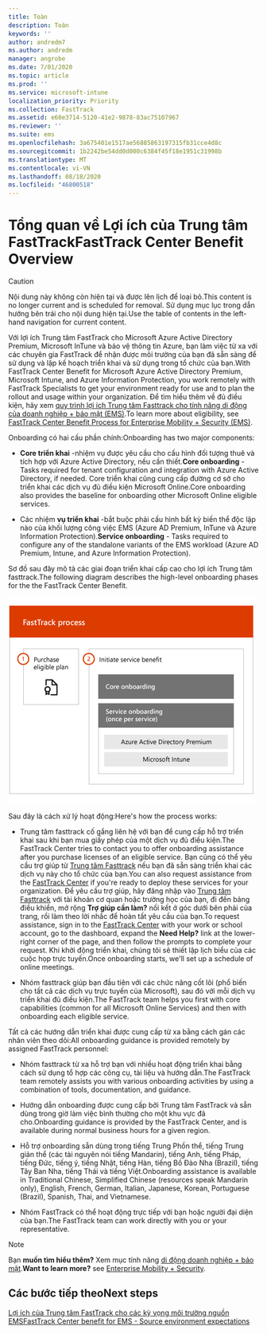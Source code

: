 ```yaml
---
title: Toàn
description: Toàn
keywords: ''
author: andredm7
ms.author: andredm
manager: angrobe
ms.date: 7/01/2020
ms.topic: article
ms.prod: ''
ms.service: microsoft-intune
localization_priority: Priority
ms.collection: FastTrack
ms.assetid: e60e3714-5120-41e2-9878-83ac75107967
ms.reviewer: ''
ms.suite: ems
ms.openlocfilehash: 3a675401e1517ae56885863197315fb31cce4d8c
ms.sourcegitcommit: 1b2242be54dd0d000c6384f45f18e1951c31998b
ms.translationtype: MT
ms.contentlocale: vi-VN
ms.lasthandoff: 08/18/2020
ms.locfileid: "46800518"
---
```

# <a name="fasttrack-center-benefit-overview"></a><span data-ttu-id="3e763-103">Tổng quan về Lợi ích của Trung tâm FastTrack</span><span class="sxs-lookup"><span data-stu-id="3e763-103">FastTrack Center Benefit Overview</span></span>

> [!CAUTION]
> <span data-ttu-id="3e763-104">Nội dung này không còn hiện tại và được lên lịch để loại bỏ.</span><span class="sxs-lookup"><span data-stu-id="3e763-104">This content is no longer current and is scheduled for removal.</span></span> <span data-ttu-id="3e763-105">Sử dụng mục lục trong dẫn hướng bên trái cho nội dung hiện tại.</span><span class="sxs-lookup"><span data-stu-id="3e763-105">Use the table of contents in the left-hand navigation for current content.</span></span>

<span data-ttu-id="3e763-106">Với lợi ích Trung tâm FastTrack cho Microsoft Azure Active Directory Premium, Microsoft InTune và bảo vệ thông tin Azure, bạn làm việc từ xa với các chuyên gia FastTrack để nhận được môi trường của bạn đã sẵn sàng để sử dụng và lập kế hoạch triển khai và sử dụng trong tổ chức của bạn.</span><span class="sxs-lookup"><span data-stu-id="3e763-106">With FastTrack Center Benefit for Microsoft Azure Active Directory Premium, Microsoft Intune, and Azure Information Protection, you work remotely with FastTrack Specialists to get your environment ready for use and to plan the rollout and usage within your organization.</span></span> <span data-ttu-id="3e763-107">Để tìm hiểu thêm về đủ điều kiện, hãy xem [quy trình lợi ích Trung tâm Fasttrack cho tính năng di động của doanh nghiệp + bảo mật (EMS)](EMS-fasttrack-process.md).</span><span class="sxs-lookup"><span data-stu-id="3e763-107">To learn more about eligibility, see [FastTrack Center Benefit Process for Enterprise Mobility + Security (EMS)](EMS-fasttrack-process.md).</span></span>

<span data-ttu-id="3e763-108">Onboarding có hai cấu phần chính:</span><span class="sxs-lookup"><span data-stu-id="3e763-108">Onboarding has two major components:</span></span>

-   <span data-ttu-id="3e763-109">**Core triển khai** -nhiệm vụ được yêu cầu cho cấu hình đối tượng thuê và tích hợp với Azure Active Directory, nếu cần thiết.</span><span class="sxs-lookup"><span data-stu-id="3e763-109">**Core onboarding** - Tasks required for tenant configuration and integration with Azure Active Directory, if needed.</span></span> <span data-ttu-id="3e763-110">Core triển khai cũng cung cấp đường cơ sở cho triển khai các dịch vụ đủ điều kiện Microsoft Online.</span><span class="sxs-lookup"><span data-stu-id="3e763-110">Core onboarding also provides the baseline for onboarding other Microsoft Online eligible services.</span></span>

-   <span data-ttu-id="3e763-111">Các nhiệm **vụ triển khai** -bắt buộc phải cấu hình bất kỳ biến thể độc lập nào của khối lượng công việc EMS (Azure AD Premium, InTune và Azure Information Protection).</span><span class="sxs-lookup"><span data-stu-id="3e763-111">**Service onboarding** - Tasks required to configure any of the standalone variants of the EMS workload (Azure AD Premium, Intune, and Azure Information Protection).</span></span>

<span data-ttu-id="3e763-112">Sơ đồ sau đây mô tả các giai đoạn triển khai cấp cao cho lợi ích Trung tâm fasttrack.</span><span class="sxs-lookup"><span data-stu-id="3e763-112">The following diagram describes the high-level onboarding phases for the the FastTrack Center Benefit.</span></span>

![Các giai đoạn triển khai mức cao nhất của việc sử dụng lợi ích của Trung tâm fasttrack](./media/ft-onboarding-process.png)

<span data-ttu-id="3e763-114">Sau đây là cách xử lý hoạt động:</span><span class="sxs-lookup"><span data-stu-id="3e763-114">Here's how the process works:</span></span>

- <span data-ttu-id="3e763-115">Trung tâm fasttrack cố gắng liên hệ với bạn để cung cấp hỗ trợ triển khai sau khi bạn mua giấy phép của một dịch vụ đủ điều kiện.</span><span class="sxs-lookup"><span data-stu-id="3e763-115">The FastTrack Center tries to contact you to offer onboarding assistance after you purchase licenses of an eligible service.</span></span> <span data-ttu-id="3e763-116">Bạn cũng có thể yêu cầu trợ giúp từ [Trung tâm Fasttrack](https://go.microsoft.com/fwlink/?linkid=780698) nếu bạn đã sẵn sàng triển khai các dịch vụ này cho tổ chức của bạn.</span><span class="sxs-lookup"><span data-stu-id="3e763-116">You can also request assistance from the [FastTrack Center](https://go.microsoft.com/fwlink/?linkid=780698) if you're ready to deploy these services for your organization.</span></span> <span data-ttu-id="3e763-117">Để yêu cầu trợ giúp, hãy đăng nhập vào [Trung tâm Fasttrack](https://go.microsoft.com/fwlink/?linkid=780698) với tài khoản cơ quan hoặc trường học của bạn, đi đến bảng điều khiển, mở rộng **Trợ giúp cần làm?** nối kết ở góc dưới bên phải của trang, rồi làm theo lời nhắc để hoàn tất yêu cầu của bạn.</span><span class="sxs-lookup"><span data-stu-id="3e763-117">To request assistance, sign in to the [FastTrack Center](https://go.microsoft.com/fwlink/?linkid=780698) with your work or school account, go to the dashboard, expand the **Need Help?** link at the lower-right corner of the page, and then follow the prompts to complete your request.</span></span> <span data-ttu-id="3e763-118">Khi khởi động triển khai, chúng tôi sẽ thiết lập lịch biểu của các cuộc họp trực tuyến.</span><span class="sxs-lookup"><span data-stu-id="3e763-118">Once onboarding starts, we'll set up a schedule of online meetings.</span></span>

-   <span data-ttu-id="3e763-119">Nhóm fasttrack giúp bạn đầu tiên với các chức năng cốt lõi (phổ biến cho tất cả các dịch vụ trực tuyến của Microsoft), sau đó với mỗi dịch vụ triển khai đủ điều kiện.</span><span class="sxs-lookup"><span data-stu-id="3e763-119">The FastTrack team helps you first with core capabilities (common for all Microsoft Online Services) and then with onboarding each eligible service.</span></span>

<span data-ttu-id="3e763-120">Tất cả các hướng dẫn triển khai được cung cấp từ xa bằng cách gán các nhân viên theo dõi:</span><span class="sxs-lookup"><span data-stu-id="3e763-120">All onboarding guidance is provided remotely by assigned FastTrack personnel:</span></span>

-   <span data-ttu-id="3e763-121">Nhóm fasttrack từ xa hỗ trợ bạn với nhiều hoạt động triển khai bằng cách sử dụng tổ hợp các công cụ, tài liệu và hướng dẫn.</span><span class="sxs-lookup"><span data-stu-id="3e763-121">The FastTrack team remotely assists you with various onboarding activities by using a combination of tools, documentation, and guidance.</span></span>

-   <span data-ttu-id="3e763-122">Hướng dẫn onboarding được cung cấp bởi Trung tâm FastTrack và sẵn dùng trong giờ làm việc bình thường cho một khu vực đã cho.</span><span class="sxs-lookup"><span data-stu-id="3e763-122">Onboarding guidance is provided by the FastTrack Center, and is available during normal business hours for a given region.</span></span>

-   <span data-ttu-id="3e763-123">Hỗ trợ onboarding sẵn dùng trong tiếng Trung Phồn thể, tiếng Trung giản thể (các tài nguyên nói tiếng Mandarin), tiếng Anh, tiếng Pháp, tiếng Đức, tiếng ý, tiếng Nhật, tiếng Hàn, tiếng Bồ Đào Nha (Brazil), tiếng Tây Ban Nha, tiếng Thái và tiếng Việt.</span><span class="sxs-lookup"><span data-stu-id="3e763-123">Onboarding assistance is available in Traditional Chinese, Simplified Chinese (resources speak Mandarin only), English, French, German, Italian, Japanese, Korean, Portuguese (Brazil), Spanish, Thai, and Vietnamese.</span></span>

-   <span data-ttu-id="3e763-124">Nhóm FastTrack có thể hoạt động trực tiếp với bạn hoặc người đại diện của bạn.</span><span class="sxs-lookup"><span data-stu-id="3e763-124">The FastTrack team can work directly with you or your representative.</span></span>

> [!NOTE]
> <span data-ttu-id="3e763-125">Bạn **muốn tìm hiểu thêm?** Xem mục tính năng [di động doanh nghiệp + bảo mật](https://www.microsoft.com/cloud-platform/enterprise-mobility).</span><span class="sxs-lookup"><span data-stu-id="3e763-125">**Want to learn more?** see [Enterprise Mobility + Security](https://www.microsoft.com/cloud-platform/enterprise-mobility).</span></span>

## <a name="next-steps"></a><span data-ttu-id="3e763-126">Các bước tiếp theo</span><span class="sxs-lookup"><span data-stu-id="3e763-126">Next steps</span></span>

[<span data-ttu-id="3e763-127">Lợi ích của Trung tâm FastTrack cho các kỳ vọng môi trường nguồn EMS</span><span class="sxs-lookup"><span data-stu-id="3e763-127">FastTrack Center benefit for EMS - Source environment expectations</span></span>](EMS-source-environment-expectations.md)

